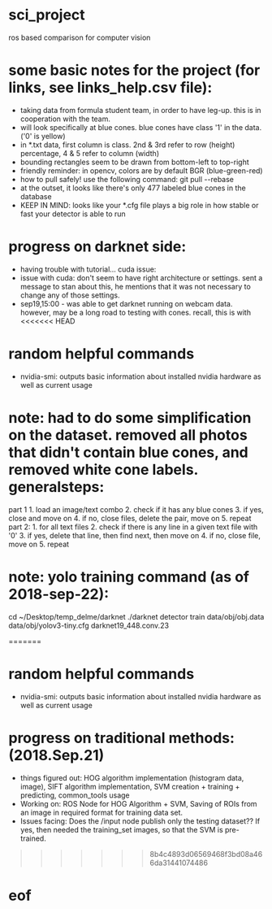 # sci_project
ros based comparison for computer vision


# some basic notes for the project (for links, see links_help.csv file):
- taking data from formula student team, in order to have leg-up. this is in cooperation with the team.
- will look specifically at blue cones. blue cones have class '1' in the data. ('0' is yellow)
- in *.txt data, first column is class. 2nd & 3rd refer to row (height) percentage, 4 & 5 refer to column (width)
- bounding rectangles seem to be drawn from bottom-left to top-right
- friendly reminder: in opencv, colors are by default BGR (blue-green-red)
- how to pull safely! use the following command: git pull --rebase
- at the outset, it looks like there's only 477 labeled blue cones in the database
- KEEP IN MIND: looks like your *.cfg file plays a big role in how stable or fast your detector is able to run

# progress on darknet side:
- having trouble with tutorial... cuda issue:
- issue with cuda: don't seem to have right architecture or settings. sent a message to stan about this, he mentions that it was not necessary to change any of those settings.
- sep19,15:00 - was able to get darknet running on webcam data. however, may be a long road to testing with cones. recall, this is with
<<<<<<< HEAD
# random helpful commands
- nvidia-smi: outputs basic information about installed nvidia hardware as well as current usage

# note: had to do some simplification on the dataset. removed all photos that didn't contain blue cones, and removed white cone labels. generalsteps:
  part 1
    1. load an image/text combo
    2. check if it has any blue cones
    3. if yes, close and move on
    4. if no, close files, delete the pair, move on
    5. repeat
  part 2:
    1. for all text files
    2. check if there is any line in a given text file with '0'
    3. if yes, delete that line, then find next, then move on
    4. if no, close file, move on
    5. repeat

# note: yolo training command (as of 2018-sep-22):
cd ~/Desktop/temp_delme/darknet
./darknet detector train data/obj/obj.data data/obj/yolov3-tiny.cfg darknet19_448.conv.23

=======

# random helpful commands
- nvidia-smi: outputs basic information about installed nvidia hardware as well as current usage

# progress on traditional methods: (2018.Sep.21)
- things figured out: HOG algorithm implementation (histogram data, image), SIFT algorithm implementation, SVM creation + training + predicting, common_tools usage
- Working on: ROS Node for HOG Algorithm + SVM, Saving of ROIs from an image in required format for training data set.
- Issues facing: Does the /input node publish only the testing dataset?? If yes, then needed the
training_set images, so that the SVM is pre-trained.
>>>>>>> 8b4c4893d06569468f3bd08a466da31441074486

# eof
